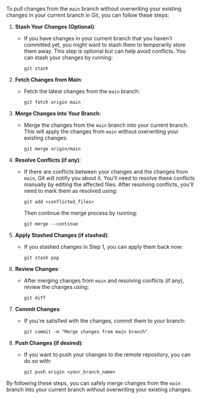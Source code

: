 To pull changes from the `main` branch without overwriting your existing changes in your current branch in Git, you can follow these steps:

1. **Stash Your Changes (Optional)**:
   - If you have changes in your current branch that you haven't committed yet, you might want to stash them to temporarily store them away. This step is optional but can help avoid conflicts. You can stash your changes by running:
     ```
     git stash
     ```

2. **Fetch Changes from Main**:
   - Fetch the latest changes from the `main` branch:
     ```
     git fetch origin main
     ```

3. **Merge Changes into Your Branch**:
   - Merge the changes from the `main` branch into your current branch. This will apply the changes from `main` without overwriting your existing changes:
     ```
     git merge origin/main
     ```

4. **Resolve Conflicts (if any)**:
   - If there are conflicts between your changes and the changes from `main`, Git will notify you about it. You'll need to resolve these conflicts manually by editing the affected files. After resolving conflicts, you'll need to mark them as resolved using:
     ```
     git add <conflicted_files>
     ```
     Then continue the merge process by running:
     ```
     git merge --continue
     ```

5. **Apply Stashed Changes (if stashed)**:
   - If you stashed changes in Step 1, you can apply them back now:
     ```
     git stash pop
     ```

6. **Review Changes**:
   - After merging changes from `main` and resolving conflicts (if any), review the changes using:
     ```
     git diff
     ```

7. **Commit Changes**:
   - If you're satisfied with the changes, commit them to your branch:
     ```
     git commit -m "Merge changes from main branch"
     ```

8. **Push Changes (if desired)**:
   - If you want to push your changes to the remote repository, you can do so with:
     ```
     git push origin <your_branch_name>
     ```

By following these steps, you can safely merge changes from the `main` branch into your current branch without overwriting your existing changes.